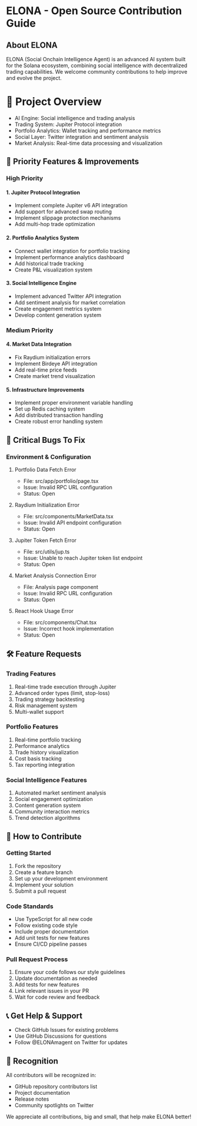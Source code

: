 # ELONA - Open Source Contribution Guide

## About ELONA
ELONA (Social Onchain Intelligence Agent) is an advanced AI system built for the Solana ecosystem, combining social intelligence with decentralized trading capabilities. We welcome community contributions to help improve and evolve the project.
# 🌟 Project Overview
- AI Engine: Social intelligence and trading analysis
- Trading System: Jupiter Protocol integration
- Portfolio Analytics: Wallet tracking and performance metrics
- Social Layer: Twitter integration and sentiment analysis
- Market Analysis: Real-time data processing and visualization
## 🎯 Priority Features & Improvements

### High Priority

#### 1. Jupiter Protocol Integration
- Implement complete Jupiter v6 API integration
- Add support for advanced swap routing
- Implement slippage protection mechanisms
- Add multi-hop trade optimization

#### 2. Portfolio Analytics System
- Connect wallet integration for portfolio tracking
- Implement performance analytics dashboard
- Add historical trade tracking
- Create P&L visualization system

#### 3. Social Intelligence Engine
- Implement advanced Twitter API integration
- Add sentiment analysis for market correlation
- Create engagement metrics system
- Develop content generation system

### Medium Priority

#### 4. Market Data Integration
- Fix Raydium initialization errors
- Implement Birdeye API integration
- Add real-time price feeds
- Create market trend visualization

#### 5. Infrastructure Improvements
- Implement proper environment variable handling
- Set up Redis caching system
- Add distributed transaction handling
- Create robust error handling system

## 🐛 Critical Bugs To Fix

### Environment & Configuration
1. Portfolio Data Fetch Error
   - File: src/app/portfolio/page.tsx
   - Issue: Invalid RPC URL configuration
   - Status: Open

2. Raydium Initialization Error
   - File: src/components/MarketData.tsx
   - Issue: Invalid API endpoint configuration
   - Status: Open

3. Jupiter Token Fetch Error
   - File: src/utils/jup.ts
   - Issue: Unable to reach Jupiter token list endpoint
   - Status: Open

4. Market Analysis Connection Error
   - File: Analysis page component
   - Issue: Invalid RPC URL configuration
   - Status: Open

5. React Hook Usage Error
   - File: src/components/Chat.tsx
   - Issue: Incorrect hook implementation
   - Status: Open

## 🛠️ Feature Requests

### Trading Features
1. Real-time trade execution through Jupiter
2. Advanced order types (limit, stop-loss)
3. Trading strategy backtesting
4. Risk management system
5. Multi-wallet support

### Portfolio Features
1. Real-time portfolio tracking
2. Performance analytics
3. Trade history visualization
4. Cost basis tracking
5. Tax reporting integration

### Social Intelligence Features
1. Automated market sentiment analysis
2. Social engagement optimization
3. Content generation system
4. Community interaction metrics
5. Trend detection algorithms

## 📝 How to Contribute

### Getting Started
1. Fork the repository
2. Create a feature branch
3. Set up your development environment
4. Implement your solution
5. Submit a pull request


### Code Standards
- Use TypeScript for all new code
- Follow existing code style
- Include proper documentation
- Add unit tests for new features
- Ensure CI/CD pipeline passes

### Pull Request Process
1. Ensure your code follows our style guidelines
2. Update documentation as needed
3. Add tests for new features
4. Link relevant issues in your PR
5. Wait for code review and feedback

## 📞 Get Help & Support
- Check GitHub Issues for existing problems
- Use GitHub Discussions for questions
- Follow @ELONAmagent on Twitter for updates

## 👥 Recognition
All contributors will be recognized in:
- GitHub repository contributors list
- Project documentation
- Release notes
- Community spotlights on Twitter

We appreciate all contributions, big and small, that help make ELONA better!
